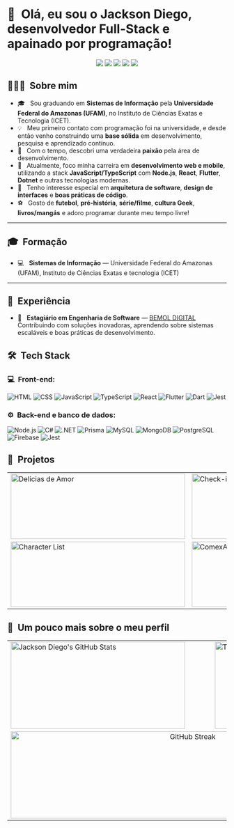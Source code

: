 <h1>👋 &nbsp;Olá, eu sou o Jackson Diego, desenvolvedor Full-Stack e apainado por programação!</h1>
<p align="center">
  <a href="https://www.instagram.com/jackson.santos.ribeiro/"><img src="https://img.shields.io/badge/-@jackson.santos.ribeiro-E4405F?style=flat-square&logo=Instagram&logoColor=white" /></a>
  <a href="https://www.youtube.com/@jacksondiego5413"><img src="https://img.shields.io/badge/-Jackson Diego-D62422?style=flatsquare&labelColor=D62422&logo=youtube&logoColor=white" /></a>
  <a href="https://www.linkedin.com/in/jackson-diego-805524263/"><img src="https://img.shields.io/badge/-Jackson%20Diego-0077B5?style=flat-square&logo=linkedin&logoColor=white" /></a>
  <a href="https://www.facebook.com/jackson.diego.148?mibextid=ZbWKwL"><img src="https://img.shields.io/badge/-Jackson%20Diego-1877F2?style=flat-square&logo=facebook&logoColor=white" /></a>
  <a href="mailto:jacksondiego2002@gmail.com"><img src="https://img.shields.io/badge/-jacksondiego2002@gmail.com-D14836?style=flat-square&logo=Gmail&logoColor=white" /></a>
</p>

## 👨🏻‍💻 &nbsp;Sobre mim

- 🎓 &nbsp; Sou graduando em **Sistemas de Informação** pela **Universidade Federal do Amazonas (UFAM)**, no Instituto de Ciências Exatas e Tecnologia (ICET).
- 💡 &nbsp; Meu primeiro contato com programação foi na universidade, e desde então venho construindo uma **base sólida** em desenvolvimento, pesquisa e aprendizado contínuo.
- 💚 &nbsp; Com o tempo, descobri uma verdadeira **paixão** pela área de desenvolvimento.
- 🚀 &nbsp; Atualmente, foco minha carreira em **desenvolvimento web e mobile**, utilizando a stack **JavaScript/TypeScript** com **Node.js**, **React**, **Flutter**, **Dotnet** e outras tecnologias modernas.
- 🧠 &nbsp; Tenho interesse especial em **arquitetura de software**, **design de interfaces** e **boas práticas de código**.
- ⚽ &nbsp; Gosto de **futebol**, **pré-história**, **série/filme**, **cultura Geek**, **livros/mangás** e adoro programar durante meu tempo livre!

---

## 🎓 &nbsp;Formação

- 💻 &nbsp; **Sistemas de Informação** — Universidade Federal do Amazonas (UFAM), Instituto de Ciências Exatas e tecnologia (ICET)

---

## 💼 &nbsp;Experiência

- 🏢 &nbsp; **Estagiário em Engenharia de Software** — [BEMOL DIGITAL](https://www.bemol.com.br/)  
  Contribuindo com soluções inovadoras, aprendendo sobre sistemas escaláveis e boas práticas de desenvolvimento.

<h2> 🛠 &nbsp;Tech Stack</h2>

### 💻 &nbsp;Front-end:

![HTML](https://img.shields.io/badge/-HTML-333333?style=flat&logo=HTML5)
![CSS](https://img.shields.io/badge/-CSS-333333?style=flat&logo=CSS3&logoColor=1572B6)
![JavaScript](https://img.shields.io/badge/-JavaScript-333333?style=flat&logo=javascript)
![TypeScript](https://img.shields.io/badge/-TypeScript-333333?style=flat&logo=typescript&logoColor=2D79C7)
![React](https://img.shields.io/badge/-React-333333?style=flat&logo=react)
![Flutter](https://img.shields.io/badge/-Flutter-333333?style=flat&logo=flutter&logoColor=02569B)
![Dart](https://img.shields.io/badge/-Dart-333333?style=flat&logo=dart&logoColor=0175C2)
![Jest](https://img.shields.io/badge/-Jest-333333?style=flat&logo=jest&logoColor=E535AB)

### ⚙️ &nbsp;Back-end e banco de dados:

![Node.js](https://img.shields.io/badge/-Node.js-333333?style=flat&logo=node.js)
![C#](https://img.shields.io/badge/-C%23-333333?style=flat&logo=c-sharp&logoColor=239120)
![.NET](https://img.shields.io/badge/-.NET-333333?style=flat&logo=dotnet&logoColor=512BD4)
![Prisma](https://img.shields.io/badge/-Prisma-333333?style=flat&logo=prisma&logoColor=white)
![MySQL](https://img.shields.io/badge/-MySQL-333333?style=flat&logo=mysql&logoColor=00758F)
![MongoDB](https://img.shields.io/badge/-MongoDB-333333?style=flat&logo=mongodb)
![PostgreSQL](https://img.shields.io/badge/-PostgreSQL-333333?style=flat&logo=postgresql)
![Firebase](https://img.shields.io/badge/-Firebase-333333?style=flat&logo=firebase&logoColor=FFCA28)
![Jest](https://img.shields.io/badge/-Jest-333333?style=flat&logo=jest&logoColor=E535AB)

<h2>🚀 &nbsp;Projetos</h2>

<div align="center">

  <table>
    <tr>
      <td>
        <img width="400" height="150" src="https://github-readme-stats.vercel.app/api/pin/?username=JacksonSants&repo=deliciasdeamor&theme=dracula" alt="Delícias de Amor" />
      </td>
      <td>
        <img width="400" height="150" src="https://github-readme-stats.vercel.app/api/pin/?username=JacksonSants&repo=Check-in-api-para-gestao-de-evento&theme=dracula" alt="Check-in API para Gestão de Evento" />
      </td>
    </tr>
    <tr>
      <td>
        <img width="400" height="150" src="https://github-readme-stats.vercel.app/api/pin/?username=JacksonSants&repo=character_list&theme=dracula" alt="Character List" />
      </td>
      <td>
        <img width="400" height="150" src="https://github-readme-stats.vercel.app/api/pin/?username=JacksonSants&repo=ComexApi&theme=dracula" alt="ComexApi" />
      </td>
    </tr>
  </table>

</div>

<h2>🚀 &nbsp;Um pouco mais sobre o meu perfil</h2>

<div align="center">

  <table>
    <tr>
      <td>
        <img width="400" height="200" src="https://github-readme-stats.vercel.app/api?username=JacksonSants&show_icons=true&theme=dracula&include_all_commits=true" alt="Jackson Diego's GitHub Stats" />
      </td>
      <td>
        <img width="310" height="200" src="https://github-readme-stats.vercel.app/api/top-langs/?username=JacksonSants&layout=compact&theme=dracula&hide=jupyter%20notebook" alt="Top Langs" />
      </td>
    </tr>
    <tr>
      <td colspan="2" align="center">
        <img width="820" height="200" src="https://streak-stats.demolab.com?user=JacksonSants&theme=dracula&date_format=M%20j%5B%2C%20Y%5D" alt="GitHub Streak" />
      </td>
    </tr>
  </table>

</div>
